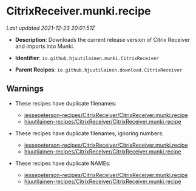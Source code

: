 # CitrixReceiver.munki.recipe

_Last updated 2021-12-23 20:01:51Z_

- **Description**: Downloads the current release version of Citrix Receiver and imports into Munki.

- **Identifier**: `io.github.hjuutilainen.munki.CitrixReceiver`

- **Parent Recipes**: `io.github.hjuutilainen.download.CitrixReceiver`


## Warnings

- These recipes have duplicate filenames:
    - [jessepeterson-recipes/CitrixReceiver/CitrixReceiver.munki.recipe](/autopkg-dupe-tracker/jessepeterson-recipes/CitrixReceiver/CitrixReceiver.munki.recipe)
    - [hjuutilainen-recipes/CitrixReceiver/CitrixReceiver.munki.recipe](/autopkg-dupe-tracker/hjuutilainen-recipes/CitrixReceiver/CitrixReceiver.munki.recipe)

- These recipes have duplicate filenames, ignoring numbers:
    - [jessepeterson-recipes/CitrixReceiver/CitrixReceiver.munki.recipe](/autopkg-dupe-tracker/jessepeterson-recipes/CitrixReceiver/CitrixReceiver.munki.recipe)
    - [hjuutilainen-recipes/CitrixReceiver/CitrixReceiver.munki.recipe](/autopkg-dupe-tracker/hjuutilainen-recipes/CitrixReceiver/CitrixReceiver.munki.recipe)

- These recipes have duplicate NAMEs:
    - [jessepeterson-recipes/CitrixReceiver/CitrixReceiver.munki.recipe](/autopkg-dupe-tracker/jessepeterson-recipes/CitrixReceiver/CitrixReceiver.munki.recipe)
    - [hjuutilainen-recipes/CitrixReceiver/CitrixReceiver.munki.recipe](/autopkg-dupe-tracker/hjuutilainen-recipes/CitrixReceiver/CitrixReceiver.munki.recipe)